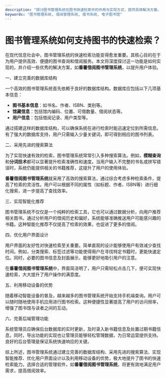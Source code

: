 ```yaml
---
description: "探讨图书管理系统在图书快速检索中的作用与实现方式，提供具体解决方案。"
keywords: "图书管理系统, 借阅管理系统, 借书系统, 电子图书馆"
---
```

# 图书管理系统如何支持图书的快速检索？

在现代信息社会中，图书管理系统的快速检索功能变得愈发重要。其核心目的在于为用户提供高效、便捷的图书查询和借阅服务。本文将深度探讨这一功能是如何实现的，并介绍一些优秀的解决方案，如**番薯借阅图书管理系统**，以提升用户体验。

一、建立完善的数据库结构

一个高效的图书管理系统首先依赖于良好的数据库结构。数据库应包括以下几项基本信息：
- **图书基本信息**：如书名、作者、ISBN、类别等。
- **馆藏信息**：包括馆内编码、位置、可借数量、借阅状态等。
- **用户信息**：包括借阅记录、用户类型等。

通过搭建这样的数据库结构，可以确保系统在进行检索时能迅速定位到所需信息。有了强大的数据库支持，用户只需输入少量关键词，即可得到相应的图书列表。

二、采用先进的搜索算法

为了实现快速有效的检索，图书管理系统常常引入多种搜索算法。例如，**模糊查询**和**分词技术**都可以显著提升检索准确性和速度。当用户输入不完整的书名或拼写错误时，系统仍能提供相关的书籍推荐，这提升了用户的使用体验。

**番薯借阅图书管理系统**就采用了高效的搜索算法，通过综合考虑多种检索条件，提高了检索的灵活性。用户可以根据不同的属性（如标题、作者、ISBN等）进行细化搜索，进一步提高了查找效率。

三、实现智能化推荐

图书管理系统不仅仅是一个纯粹的检索工具，它也可以通过数据分析，向用户推荐相关图书。通过分析用户的借阅历史和偏好，系统能够准确推送用户可能感兴趣的书籍。这种智能化推荐不仅提高了检索的效果，也促进了更多的借阅。

四、优化用户界面设计

用户界面的友好性对快速检索至关重要。简单直观的设计能够使用户有效减少查找时间。例如，分类搜索、标签过滤等功能使得用户在寻找特定书籍时，更能快速定位。同时，必要的图书信息及封面展示，能够更好地吸引用户的注意。

在**番薯借阅图书管理系统**中，界面简洁明了，用户只需轻松点击几下，便可实现快速检索，大大提升了用户操作的满意度。

五、利用移动设备的优势

随着移动智能设备的普及，越来越多的图书管理系统开始支持手机端查询。用户可以随时随地使用手机应用进行图书检索。这种便捷性显著提高了用户的访问频率，增强了图书馆与读者之间的互动。

六、完善后端管理功能

系统管理员应确保后台数据库的实时更新，及时录入新书籍信息及处置过期书籍信息。同时，导出功能的实现也让管理员能够轻松管理数据，为日常运营提供支持。良好的后台管理是保证系统快速响应的关键。

综上所述，图书管理系统通过建立完善的数据库结构、采用先进的搜索算法、实现智能推荐、优化用户界面设计以及利用移动设备的优势，极大地提升了图书的快速检索能力。选择合适的管理软件，如**番薯借阅图书管理系统**，将更有效地满足用户需求，提高借阅效率。
